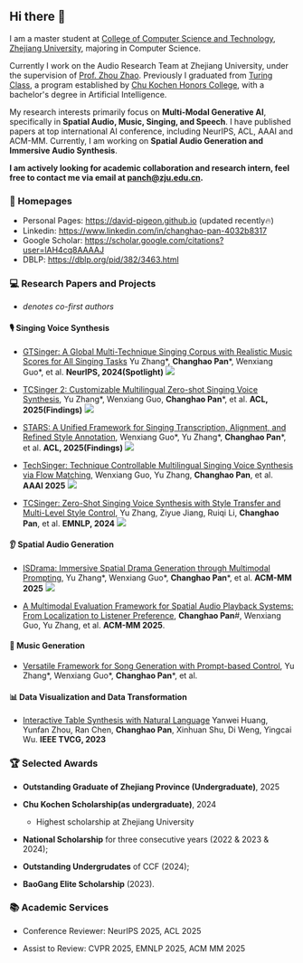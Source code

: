 ## Hi there 👋

I am a master student at [College of Computer Science and Technology](http://www.en.cs.zju.edu.cn/), [Zhejiang University](https://www.zju.edu.cn/english/), majoring in Computer Science.

Currently I work on the Audio Research Team at Zhejiang University, under the supervision of [Prof. Zhou Zhao](https://person.zju.edu.cn/zhaozhou). Previously I graduated from [Turing Class](http://www.en.cs.zju.edu.cn/turing_honors_class/list.htm), a program established by [Chu Kochen Honors College](ckc.zju.edu.cn), with a bachelor's degree in Artificial Intelligence.

My research interests primarily focus on **Multi-Modal Generative AI**, specifically in **Spatial Audio, Music, Singing, and Speech**. I have published papers at top international AI conference, including NeurIPS, ACL, AAAI and ACM-MM. Currently, I am working on **Spatial Audio Generation and Immersive Audio Synthesis**.

**I am actively looking for academic collaboration and research intern, feel free to contact me via email at [panch@zju.edu.cn](panch@zju.edu.cn).**

### 📎 Homepages
- Personal Pages: https://david-pigeon.github.io (updated recently🔥)
- Linkedin: https://www.linkedin.com/in/changhao-pan-4032b8317
- Google Scholar: https://scholar.google.com/citations?user=lAH4cq8AAAAJ
- DBLP: https://dblp.org/pid/382/3463.html

### 💻 Research Papers and Projects

* *denotes co-first authors*

#### 🎙️ Singing Voice Synthesis

- [GTSinger: A Global Multi-Technique Singing Corpus with Realistic Music Scores for All Singing Tasks](https://papers.nips.cc/paper_files/paper/2024/hash/023d2c1a17cf35b11a0cbb43a0677c91-Abstract-Datasets_and_Benchmarks_Track.html) Yu Zhang*, **Changhao Pan***, Wenxiang Guo*, et al. **NeurIPS, 2024(Spotlight)** [![](https://img.shields.io/github/stars/GTSinger/GTSinger?style=social&label=Project+Stars)](https://github.com/GTSinger/GTSinger)

- [TCSinger 2: Customizable Multilingual Zero-shot Singing Voice Synthesis](https://arxiv.org/abs/2505.14910), Yu Zhang*, Wenxiang Guo, **Changhao Pan***, et al. **ACL, 2025(Findings)** [![](https://img.shields.io/github/stars/AaronZ345/TCSinger2?style=social&label=TCSinger2+Stars)](https://github.com/AaronZ345/TCSinger2) 

- [STARS: A Unified Framework for Singing Transcription, Alignment, and Refined Style Annotation](), Wenxiang Guo*, Yu Zhang*, **Changhao Pan***, et al. **ACL, 2025(Findings)** [![](https://img.shields.io/github/stars/gwx314/STARS?style=social&label=STARS+Stars)](https://github.com/gwx314/STARS) 

- [TechSinger: Technique Controllable Multilingual Singing Voice Synthesis via Flow Matching](https://ojs.aaai.org/index.php/AAAI/article/view/34571), Wenxiang Guo, Yu Zhang, **Changhao Pan**, et al. **AAAI 2025** [![](https://img.shields.io/github/stars/gwx314/TechSinger?style=social&label=TechSinger+Stars)](https://github.com/gwx314/TechSinger)

- [TCSinger: Zero-Shot Singing Voice Synthesis with Style Transfer and Multi-Level Style Control](https://aclanthology.org/2024.emnlp-main.117/), Yu Zhang, Ziyue Jiang, Ruiqi Li, **Changhao Pan**, et al. **EMNLP, 2024** [![](https://img.shields.io/github/stars/AaronZ345/TCSinger?style=social&label=TCSinger+Stars)](https://github.com/AaronZ345/TCSinger)

#### 👂 Spatial Audio Generation

-  [ISDrama: Immersive Spatial Drama Generation through Multimodal Prompting](https://arxiv.org/abs/2504.20630), Yu Zhang*, Wenxiang Guo*, **Changhao Pan***, et al. **ACM-MM 2025** [![](https://img.shields.io/github/stars/AaronZ345/ISDrama?style=social&label=Project+Stars)](https://github.com/AaronZ345/ISDrama)

- [A Multimodal Evaluation Framework for Spatial Audio Playback Systems: From Localization to Listener Preference](), **Changhao Pan**#, Wenxiang Guo, Yu Zhang, et al. **ACM-MM 2025**.

#### 🎼 Music Generation

- [Versatile Framework for Song Generation with Prompt-based Control](https://arxiv.org/abs/2504.19062), Yu Zhang*, Wenxiang Guo*, **Changhao Pan***, et al.


#### 📊 Data Visualization and Data Transformation

- [Interactive Table Synthesis with Natural Language](https://ieeexplore.ieee.org/document/10304286) Yanwei Huang, Yunfan Zhou, Ran Chen, **Changhao Pan**, Xinhuan Shu, Di Weng, Yingcai Wu. **IEEE TVCG, 2023**

### 🏆 Selected Awards

- **Outstanding Graduate of Zhejiang Province (Undergraduate)**, 2025

- **Chu Kochen Scholarship(as undergraduate)**, 2024
  - Highest scholarship at Zhejiang University

- **National Scholarship** for three consecutive years (2022 & 2023 & 2024);

- **Outstanding Undergrudates** of CCF (2024);

- **BaoGang Elite Scholarship** (2023).

### 📚 Academic Services

- Conference Reviewer: NeurIPS 2025, ACL 2025

- Assist to Review: CVPR 2025, EMNLP 2025, ACM MM 2025


